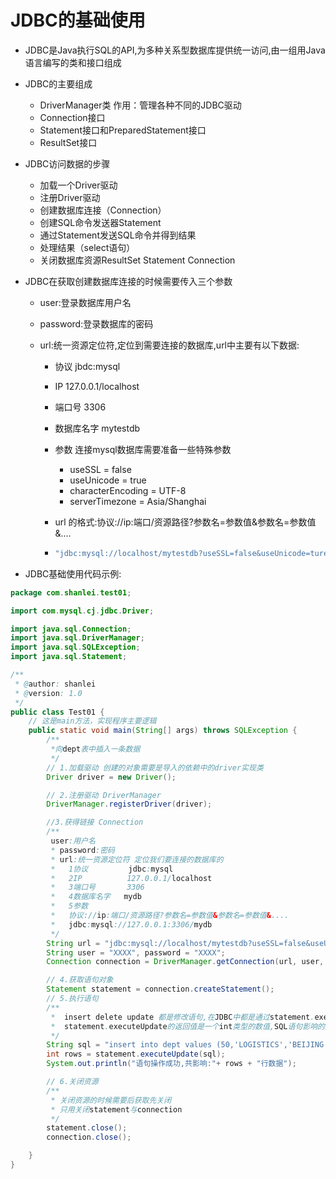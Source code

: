 # JDBC的基础使用

- JDBC是Java执行SQL的API,为多种关系型数据库提供统一访问,由一组用Java语言编写的类和接口组成
- JDBC的主要组成
  - DriverManager类   作用：管理各种不同的JDBC驱动
  - Connection接口
  - Statement接口和PreparedStatement接口      
  - ResultSet接口
- JDBC访问数据的步骤
  - 加载一个Driver驱动
  - 注册Driver驱动
  - 创建数据库连接（Connection）
  - 创建SQL命令发送器Statement
  - 通过Statement发送SQL命令并得到结果
  - 处理结果（select语句）
  - 关闭数据库资源ResultSet  Statement  Connection

- JDBC在获取创建数据库连接的时候需要传入三个参数

  - user:登录数据库用户名

  - password:登录数据库的密码

  - url:统一资源定位符,定位到需要连接的数据库,url中主要有以下数据:

    - 协议	jbdc:mysql

    - IP        127.0.0.1/localhost

    - 端口号 3306

    - 数据库名字  mytestdb

    - 参数  连接mysql数据库需要准备一些特殊参数

      - useSSL = false
      - useUnicode = true
      - characterEncoding = UTF-8
      - serverTimezone = Asia/Shanghai

    - url 的格式:协议://ip:端口/资源路径?参数名=参数值&参数名=参数值&....

    - ```java
      "jdbc:mysql://localhost/mytestdb?useSSL=false&useUnicode=ture&characterEncoding=UTF-8&serverTimezone=Asia/Shanghai"
      ```

- JDBC基础使用代码示例:

```java
package com.shanlei.test01;

import com.mysql.cj.jdbc.Driver;

import java.sql.Connection;
import java.sql.DriverManager;
import java.sql.SQLException;
import java.sql.Statement;

/**
 * @author: shanlei
 * @version: 1.0
 */
public class Test01 {
    // 这是main方法，实现程序主要逻辑
    public static void main(String[] args) throws SQLException {
        /**
         *向dept表中插入一条数据
         */
        // 1.加载驱动 创建的对象需要是导入的依赖中的driver实现类
        Driver driver = new Driver();

        // 2.注册驱动 DriverManager
        DriverManager.registerDriver(driver);

        //3.获得链接 Connection
        /**
         user:用户名
         * password:密码
         * url:统一资源定位符 定位我们要连接的数据库的
         *   1协议         jdbc:mysql
         *   2IP          127.0.0.1/localhost
         *   3端口号       3306
         *   4数据库名字   mydb
         *   5参数
         *   协议://ip:端口/资源路径?参数名=参数值&参数名=参数值&....
         *   jdbc:mysql://127.0.0.1:3306/mydb
         */
        String url = "jdbc:mysql://localhost/mytestdb?useSSL=false&useUnicode=ture&characterEncoding=UTF-8&serverTimezone=Asia/Shanghai";
        String user = "XXXX", password = "XXXX";
        Connection connection = DriverManager.getConnection(url, user, password);

        // 4.获取语句对象
        Statement statement = connection.createStatement();
        // 5.执行语句
        /**
         *  insert delete update 都是修改语句,在JDBC中都是通过statement.executeUpdate操作修改语句
         *  statement.executeUpdate的返回值是一个int类型的数值,SQL语句影响的数据行数
         */
        String sql = "insert into dept values (50,'LOGISTICS','BEIJING');";
        int rows = statement.executeUpdate(sql);
        System.out.println("语句操作成功,共影响:"+ rows + "行数据");

        // 6.关闭资源
        /**
         * 关闭资源的时候需要后获取先关闭
         * 只用关闭statement与connection
         */
        statement.close();
        connection.close();

    }
}

```

